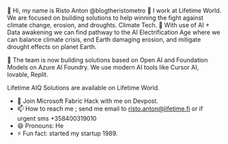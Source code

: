 👋 Hi, my name is Risto Anton @blogtheristometro
👀 I work at Lifetime World. 
We are focused on building solutions to help winning the fight against climate change, erosion, and droughts. Climate Tech. 👀 With use of AI + Data awakening we can find pathway to the AI Electrification Age where we can balance climate crisis, end Earth damaging erosion, and mitigate drought effects on planet Earth.

🌱 The team is now building solutions based on Open AI and Foundation Models on Azure AI Foundry. We use modern AI tools like Cursor AI, lovable, Replit.

Lifetime AIQ Solutions are available on Lifetime World.  
- 💞️ Join Microsoft Fabric Hack with me on Devpost.  
- 📫 How to reach me ; send me email to risto.anton@lifetime.fi or if urgent sms +358400319010  
- 😄 Pronouns: He
- ⚡ Fun fact: started my startup 1989.

<!---
blogtheristometro/blogtheristometro is a ✨ special ✨ repository because its `README.md` (this file) appears on your GitHub profile.
You can click the Preview link to take a look at your changes.
--->

